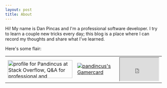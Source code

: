 ```yaml
---
layout: post
title: About
---
```


Hi! My name is Dan Pincas and I'm a professional software developer. I try to learn a couple new tricks every day; this blog is a place where I can record my thoughts and share what I've learned.

Here's some flair:

<table class="flair">
    <tr>
        <td><a href="http://stackoverflow.com/users/2273/pandincus"> <img src="http://stackoverflow.com/users/flair/2273.png?theme=dark" width="208" height="58" alt="profile for Pandincus at Stack Overflow, Q&amp;A for professional and enthusiast programmers" title="profile for Pandincus at Stack Overflow, Q&amp;A for professional and enthusiast programmers" /> </a></td>
        <td><a href="http://live.xbox.com/en-US/MyXbox/Profile?gamertag=pandincus"><img src="http://www.xboxgamertag.com/gamercard/pandincus/newnxe/card.png" alt="pandincus's Gamercard" title="pandincus's Gamercard" border="0/" /></a></td>
        <td><iframe src="http://www.codility.com//cert/badge/cert9T93VJ-727C5M7V8M3XG8G8/" width="125" height="75"> &amp;lt;a href="http://www.codility.com//cert/view/cert9T93VJ-727C5M7V8M3XG8G8/" data-mce-href="http://www.codility.com//cert/view/cert9T93VJ-727C5M7V8M3XG8G8/"&amp;gt;Codility badge&amp;lt;/a&amp;gt; </iframe></td>
    </tr>
</table>